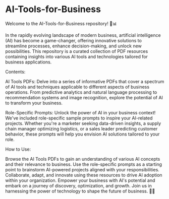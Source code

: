 # AI-Tools-for-Business
Welcome to the AI-Tools-for-Business repository! 🤖📊

In the rapidly evolving landscape of modern business, artificial intelligence (AI) has become a game-changer, offering innovative solutions to streamline processes, enhance decision-making, and unlock new possibilities. This repository is a curated collection of PDF resources containing insights into various AI tools and technologies tailored for business applications.

Contents:

AI Tools PDFs: Delve into a series of informative PDFs that cover a spectrum of AI tools and techniques applicable to different aspects of business operations. From predictive analytics and natural language processing to recommendation systems and image recognition, explore the potential of AI to transform your business.

Role-Specific Prompts: Unlock the power of AI in your business context! We've included role-specific sample prompts to inspire your AI-related projects. Whether you're a marketer seeking data-driven insights, a supply chain manager optimizing logistics, or a sales leader predicting customer behavior, these prompts will help you envision AI solutions tailored to your role.

How to Use:

Browse the AI Tools PDFs to gain an understanding of various AI concepts and their relevance to business.
Use the role-specific prompts as a starting point to brainstorm AI-powered projects aligned with your responsibilities.
Collaborate, adapt, and innovate using these resources to drive AI adoption within your organization.
Empower your business with AI's potential and embark on a journey of discovery, optimization, and growth. Join us in harnessing the power of technology to shape the future of business. 🚀🤖


